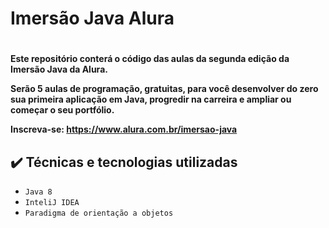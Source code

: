 <h1>Imersão Java Alura<h1>

<h4>Este repositório conterá o código das aulas da segunda edição da Imersão Java da Alura.

Serão 5 aulas de programação, gratuitas, para você desenvolver do zero sua primeira aplicação em Java, progredir na carreira e ampliar ou começar o seu portfólio.

Inscreva-se: https://www.alura.com.br/imersao-java<h4>
  
## ✔️ Técnicas e tecnologias utilizadas

- ``Java 8``
- ``InteliJ IDEA``
- ``Paradigma de orientação a objetos``
